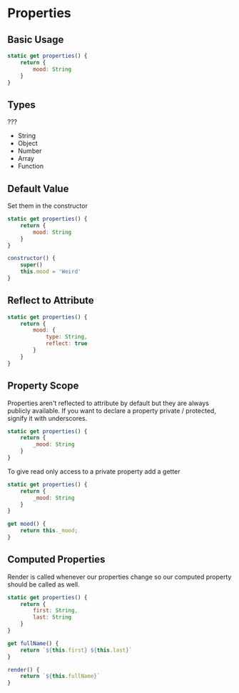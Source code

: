 # Properties

## Basic Usage

```js
static get properties() {
    return {
        mood: String
    }
}
```

## Types
???
- String
- Object
- Number
- Array
- Function

## Default Value
Set them in the constructor

```js
static get properties() {
    return {
        mood: String
    }
}

constructor() {
    super()
    this.mood = 'Weird'
}
```

## Reflect to Attribute

```js
static get properties() {
    return {
        mood: {
            type: String,
            reflect: true
        }
    }
}
```

## Property Scope

Properties aren't reflected to attribute by default but they are always publicly available. If you want to declare a property private / protected, signify it with underscores.

```js
static get properties() {
    return {
        _mood: String
    }
}
```

To give read only access to a private property add a getter

```js
static get properties() {
    return {
        _mood: String
    }
}

get mood() {
    return this._mood;
}
```

## Computed Properties

Render is called whenever our properties change so our computed property should be called as well.
```js
static get properties() {
    return {
        first: String,
        last: String
    }
}

get fullName() {
    return `${this.first} ${this.last}`
}

render() {
    return `${this.fullName}`
}
```